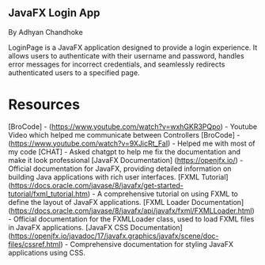 ## JavaFX Login App 
 
By Adhyan Chandhoke

LoginPage is a JavaFX application designed to provide a login experience. It allows users
to authenticate with their username and password, handles error messages for incorrect credentials,
and seamlessly redirects authenticated users to a specified page.

# Resources
[BroCode] - (https://www.youtube.com/watch?v=wxhGKR3PQpo) - Youtube Video which helped me communicate between Controllers
[BroCode] - (https://www.youtube.com/watch?v=9XJicRt_FaI) - Helped me with most of my code
[CHAT] - Asked chatgpt to help me fix the documentation and make it look professional
[JavaFX Documentation] (https://openjfx.io/) - Official documentation for JavaFX, providing detailed information on building Java applications with rich user interfaces.
[FXML Tutorial] (https://docs.oracle.com/javase/8/javafx/get-started-tutorial/fxml_tutorial.htm) - A comprehensive tutorial on using FXML to define the layout of JavaFX applications.
[FXML Loader Documentation] (https://docs.oracle.com/javase/8/javafx/api/javafx/fxml/FXMLLoader.html) - Official documentation for the FXMLLoader class, used to load FXML files in JavaFX applications.
[JavaFX CSS Documentation] (https://openjfx.io/javadoc/17/javafx.graphics/javafx/scene/doc-files/cssref.html) - Comprehensive documentation for styling JavaFX applications using CSS.